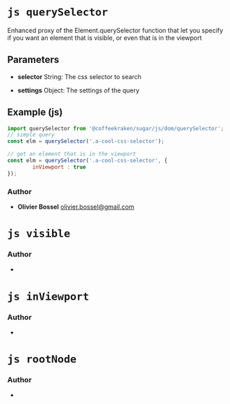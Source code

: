 


<!-- @namespace    sugar.js.dom -->
<!-- @name    querySelector -->

# ```js querySelector ```


Enhanced proxy of the Element.querySelector function that let you specify
if you want an element that is visible, or even that is in the viewport

## Parameters

- **selector**  String: The css selector to search

- **settings**  Object: The settings of the query



## Example (js)

```js
import querySelector from '@coffeekraken/sugar/js/dom/querySelector';
// simple query
const elm = querySelector('.a-cool-css-selector');

// get an element that is in the viewport
const elm = querySelector('.a-cool-css-selector', {
		inViewport : true
});
```


### Author
- **Olivier Bossel** <a href="mailto:olivier.bossel@gmail.com">olivier.bossel@gmail.com</a> 




<!-- @name    visible -->

# ```js visible ```






### Author
- 




<!-- @name    inViewport -->

# ```js inViewport ```






### Author
- 




<!-- @name    rootNode -->

# ```js rootNode ```






### Author
- 

